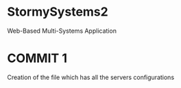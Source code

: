 # StormySystems2
Web-Based Multi-Systems Application
# COMMIT 1
Creation of the file which has all the servers configurations
